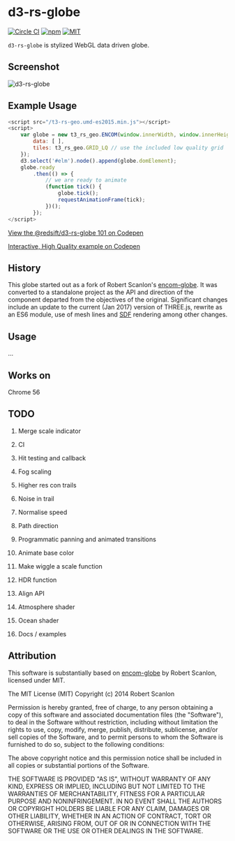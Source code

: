 # d3-rs-globe

[![Circle CI](https://img.shields.io/circleci/project/redsift/d3-rs-globe.svg?style=flat-square)](https://circleci.com/gh/redsift/d3-rs-globe)
[![npm](https://img.shields.io/npm/v/@redsift/d3-rs-globe.svg?style=flat-square)](https://www.npmjs.com/package/@redsift/d3-rs-globe)
[![MIT](https://img.shields.io/badge/license-MIT-blue.svg?style=flat-square)](https://raw.githubusercontent.com/redsift/d3-rs-globe/master/LICENSE)

`d3-rs-globe` is stylized WebGL data driven globe.

## Screenshot

![d3-rs-globe](https://raw.github.com/redsift/d3-rs-globe/master/examples/screenshot.jpg "D3 Globe")

## Example Usage

```javascript
<script src="/t3-rs-geo.umd-es2015.min.js"></script>
<script>
    var globe = new t3_rs_geo.ENCOM(window.innerWidth, window.innerHeight, {
        data: [ ],
        tiles: t3_rs_geo.GRID_LQ // use the included low quality grid
    });
    d3.select('#elm').node().append(globe.domElement);
    globe.ready
        .then(() => {
            // we are ready to animate
            (function tick() {
                globe.tick();
                requestAnimationFrame(tick);
            })();
        });
</script>
```

[View the @redsift/d3-rs-globe 101 on Codepen](http://codepen.io/rahulpowar/pen/zNRrEL)

[Interactive, High Quality example on Codepen](http://codepen.io/rahulpowar/pen/zNRrEL)

## History

This globe started out as a fork of Robert Scanlon's [encom-globe](https://github.com/arscan/encom-globe). It was converted to a standalone project as the API and direction of the component departed from the objectives of the original. Significant changes include an update to the current (Jan 2017) version of THREE.js, rewrite as an ES6 module, use of mesh lines and [SDF](https://www.youtube.com/watch?v=CGZRHJvJYIg) rendering among other changes.

## Usage

...

## Works on

Chrome 56

## TODO

1. Merge scale indicator
1. CI

1. Hit testing and callback
1. Fog scaling
1. Higher res con trails
1. Noise in trail
1. Normalise speed 
1. Path direction
1. Programmatic panning and animated transitions
1. Animate base color 
1. Make wiggle a scale function 
1. HDR function
1. Align API
1. Atmosphere shader
1. Ocean shader
1. Docs / examples

## Attribution

This software is substantially based on [encom-globe](https://github.com/arscan/encom-globe) by Robert Scanlon, licensed under MIT.

The MIT License (MIT)
Copyright (c) 2014 Robert Scanlon

Permission is hereby granted, free of charge, to any person obtaining a copy
of this software and associated documentation files (the "Software"), to deal
in the Software without restriction, including without limitation the rights
to use, copy, modify, merge, publish, distribute, sublicense, and/or sell
copies of the Software, and to permit persons to whom the Software is
furnished to do so, subject to the following conditions:

The above copyright notice and this permission notice shall be included in
all copies or substantial portions of the Software.

THE SOFTWARE IS PROVIDED "AS IS", WITHOUT WARRANTY OF ANY KIND, EXPRESS OR
IMPLIED, INCLUDING BUT NOT LIMITED TO THE WARRANTIES OF MERCHANTABILITY,
FITNESS FOR A PARTICULAR PURPOSE AND NONINFRINGEMENT. IN NO EVENT SHALL THE
AUTHORS OR COPYRIGHT HOLDERS BE LIABLE FOR ANY CLAIM, DAMAGES OR OTHER
LIABILITY, WHETHER IN AN ACTION OF CONTRACT, TORT OR OTHERWISE, ARISING FROM,
OUT OF OR IN CONNECTION WITH THE SOFTWARE OR THE USE OR OTHER DEALINGS IN
THE SOFTWARE.
